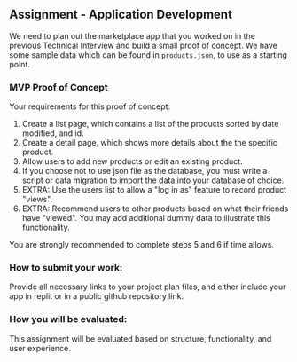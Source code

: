 ## Assignment - Application Development

We need to plan out the marketplace app that you worked on in the previous Technical Interview and build a small proof of concept. We have some sample data which can be found in `products.json`, to use as a starting point.

### MVP Proof of Concept

Your requirements for this proof of concept:

1. Create a list page, which contains a list of the products sorted by date modified, and id.
2. Create a detail page, which shows more details about the the specific product.
3. Allow users to add new products or edit an existing product.
4. If you choose not to use json file as the database, you must write a script or data migration to import the data into your database of choice.
5. EXTRA: Use the users list to allow a "log in as" feature to record product "views".
6. EXTRA: Recommend users to other products based on what their friends have "viewed". You may add additional dummy data to illustrate this functionality.

You are strongly recommended to complete steps 5 and 6 if time allows.

### How to submit your work:

Provide all necessary links to your project plan files, and either include your app in replit or in a public github repository link.

### How you will be evaluated:

This assignment will be evaluated based on structure, functionality, and user experience.
